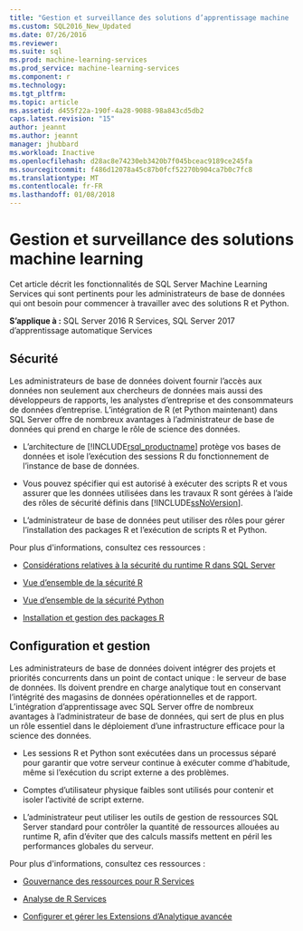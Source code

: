 ```yaml
---
title: "Gestion et surveillance des solutions d’apprentissage machine | Documents Microsoft"
ms.custom: SQL2016_New_Updated
ms.date: 07/26/2016
ms.reviewer: 
ms.suite: sql
ms.prod: machine-learning-services
ms.prod_service: machine-learning-services
ms.component: r
ms.technology: 
ms.tgt_pltfrm: 
ms.topic: article
ms.assetid: d455f22a-190f-4a28-9088-98a843cd5db2
caps.latest.revision: "15"
author: jeannt
ms.author: jeannt
manager: jhubbard
ms.workload: Inactive
ms.openlocfilehash: d28ac8e74230eb3420b7f045bceac9189ce245fa
ms.sourcegitcommit: f486d12078a45c87b0fcf52270b904ca7b0c7fc8
ms.translationtype: MT
ms.contentlocale: fr-FR
ms.lasthandoff: 01/08/2018
---
```

# <a name="managing-and-monitoring-machine-learning-solutions"></a>Gestion et surveillance des solutions machine learning

Cet article décrit les fonctionnalités de SQL Server Machine Learning Services qui sont pertinents pour les administrateurs de base de données qui ont besoin pour commencer à travailler avec des solutions R et Python.

**S’applique à :** SQL Server 2016 R Services, SQL Server 2017 d’apprentissage automatique Services

## <a name="security"></a>Sécurité

Les administrateurs de base de données doivent fournir l’accès aux données non seulement aux chercheurs de données mais aussi des développeurs de rapports, les analystes d’entreprise et des consommateurs de données d’entreprise. L’intégration de R (et Python maintenant) dans SQL Server offre de nombreux avantages à l’administrateur de base de données qui prend en charge le rôle de science des données.

+ L’architecture de [!INCLUDE[rsql_productname](../../includes/rsql-productname-md.md)] protège vos bases de données et isole l’exécution des sessions R du fonctionnement de l’instance de base de données.

+ Vous pouvez spécifier qui est autorisé à exécuter des scripts R et vous assurer que les données utilisées dans les travaux R sont gérées à l’aide des rôles de sécurité définis dans [!INCLUDE[ssNoVersion](../../includes/ssnoversion-md.md)].

+ L’administrateur de base de données peut utiliser des rôles pour gérer l’installation des packages R et l’exécution de scripts R et Python.

Pour plus d'informations, consultez ces ressources :

+ [Considérations relatives à la sécurité du runtime R dans SQL Server](../../advanced-analytics/r/security-considerations-for-the-r-runtime-in-sql-server.md)

+ [Vue d’ensemble de la sécurité R](../r/security-overview-sql-server-r.md)

+ [Vue d’ensemble de la sécurité Python](../python/security-overview-sql-server-python-services.md)

+ [Installation et gestion des packages R](../../advanced-analytics/r-services/installing-and-managing-r-packages.md)

## <a name="configuration-and-management"></a>Configuration et gestion

Les administrateurs de base de données doivent intégrer des projets et priorités concurrents dans un point de contact unique : le serveur de base de données. Ils doivent prendre en charge analytique tout en conservant l’intégrité des magasins de données opérationnelles et de rapport. L’intégration d’apprentissage avec SQL Server offre de nombreux avantages à l’administrateur de base de données, qui sert de plus en plus un rôle essentiel dans le déploiement d’une infrastructure efficace pour la science des données.

+ Les sessions R et Python sont exécutées dans un processus séparé pour garantir que votre serveur continue à exécuter comme d’habitude, même si l’exécution du script externe a des problèmes.

+ Comptes d’utilisateur physique faibles sont utilisés pour contenir et isoler l’activité de script externe.

+ L’administrateur peut utiliser les outils de gestion de ressources SQL Server standard pour contrôler la quantité de ressources allouées au runtime R, afin d’éviter que des calculs massifs mettent en péril les performances globales du serveur.

Pour plus d'informations, consultez ces ressources :

+ [Gouvernance des ressources pour R Services](../r/resource-governance-for-r-services.md)

+ [Analyse de R Services](../r/monitoring-r-services.md)

+ [Configurer et gérer les Extensions d’Analytique avancée](../r/configure-and-manage-advanced-analytics-extensions.md)
